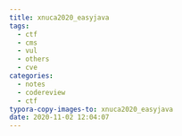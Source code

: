 ```yaml
---
title: xnuca2020_easyjava
tags:
  - ctf
  - cms
  - vul
  - others
  - cve
categories:
  - notes
  - codereview
  - ctf
typora-copy-images-to: xnuca2020_easyjava
date: 2020-11-02 12:04:07
---
```



